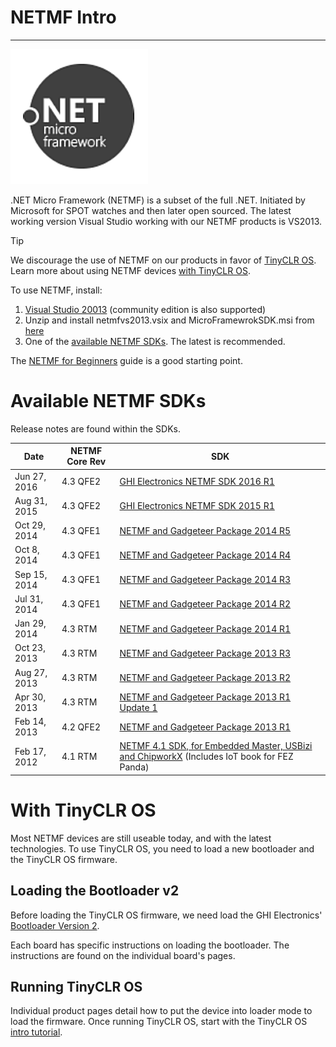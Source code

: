 # NETMF Intro
---
![NETMF Logo](../images/netmf_logo_noborder.png)

.NET Micro Framework (NETMF) is a subset of the full .NET. Initiated by Microsoft for SPOT watches and then later open sourced. The latest working version Visual Studio working with our NETMF products is VS2013.

> [!Tip]
> We discourage the use of NETMF on our products in favor of [TinyCLR OS](../../tinyclr/intro.md). Learn more about using NETMF devices [with TinyCLR OS]().

To use NETMF, install:
1. [Visual Studio 20013](https://www.visualstudio.com/vs/older-downloads/) (community edition is also supported)
2. Unzip and install netmfvs2013.vsix and MicroFramewrokSDK.msi from [here](http://netmf.codeplex.com/downloads/get/1423115) 
3. One of the [available NETMF SDKs](#available-netmf-sdks). The latest is recommended.

The [NETMF for Beginners](http://files.ghielectronics.com/downloads/NETMF/NETMF_for_Beginners.pdf) guide is a good starting point.

# Available NETMF SDKs
Release notes are found within the SDKs.

Date | NETMF Core Rev | SDK
--- | --- | ---
Jun 27, 2016 | 4.3 QFE2 | [GHI Electronics NETMF SDK 2016 R1](http://files.ghielectronics.com/downloads/NETMF/SDKs/GHI%20Electronics%20NETMF%20SDK%202016%20R1.exe)
Aug 31, 2015 | 4.3 QFE2 | [GHI Electronics NETMF SDK 2015 R1](http://files.ghielectronics.com/downloads/NETMF/SDKs/GHI%20Electronics%20NETMF%20SDK%202015%20R1.exe)
Oct 29, 2014 | 4.3 QFE1 | [NETMF and Gadgeteer Package 2014 R5](http://files.ghielectronics.com/downloads/NETMF/SDKs/NETMF%20and%20Gadgeteer%20Package%202014%20R5.exe)
Oct 8, 2014 | 4.3 QFE1 | [NETMF and Gadgeteer Package 2014 R4](http://files.ghielectronics.com/downloads/NETMF/SDKs/NETMF%20and%20Gadgeteer%20Package%202014%20R4.exe)
Sep 15, 2014 | 4.3 QFE1 | [NETMF and Gadgeteer Package 2014 R3](http://files.ghielectronics.com/downloads/NETMF/SDKs/NETMF%20and%20Gadgeteer%20Package%202014%20R3.exe)
Jul 31, 2014 | 4.3 QFE1 | [NETMF and Gadgeteer Package 2014 R2](http://files.ghielectronics.com/downloads/NETMF/SDKs/NETMF%20and%20Gadgeteer%20Package%202014%20R2.exe)
Jan 29, 2014 | 4.3 RTM | [NETMF and Gadgeteer Package 2014 R1](http://files.ghielectronics.com/downloads/NETMF/SDKs/NETMF%20and%20Gadgeteer%20Package%202014%20R1.zip)
Oct 23, 2013 | 4.3 RTM | [NETMF and Gadgeteer Package 2013 R3](http://files.ghielectronics.com/downloads/NETMF/SDKs/NETMF%20and%20Gadgeteer%20Package%202013%20R3.zip)
Aug 27, 2013 | 4.3 RTM | [NETMF and Gadgeteer Package 2013 R2](http://files.ghielectronics.com/downloads/NETMF/SDKs/NETMF%20and%20Gadgeteer%20Package%202013%20R2.zip)
Apr 30, 2013 | 4.3 RTM | [NETMF and Gadgeteer Package 2013 R1 Update 1](http://files.ghielectronics.com/downloads/NETMF/SDKs/NETMF%20and%20Gadgeteer%20Package%202013%20R1%20Update1.zip)
Feb 14, 2013 | 4.2 QFE2 | [NETMF and Gadgeteer Package 2013 R1](http://files.ghielectronics.com/downloads/NETMF/SDKs/NETMF%20and%20Gadgeteer%20Package%202013%20R1.zip)
Feb 17, 2012 | 4.1 RTM | [NETMF 4.1 SDK, for Embedded Master, USBizi and ChipworkX](https://ghistorage.blob.core.windows.net/downloads/NETMF/SDKs/NETMF%204.1%20SDK.zip) (Includes IoT book for FEZ Panda)

# With TinyCLR OS
Most NETMF devices are still useable today, and with the latest technologies. To use TinyCLR OS, you need to load a new bootloader and the TinyCLR OS firmware.

## Loading the Bootloader v2
Before loading the TinyCLR OS firmware, we need load the GHI Electronics' [Bootloader Version 2](../../hardware/loaders/ghi_bootloader.md).

Each board has specific instructions on loading the bootloader. The instructions are found on the individual board's pages.

## Running TinyCLR OS
Individual product pages detail how to put the device into loader mode to load the firmware. Once running TinyCLR OS, start with the TinyCLR OS [intro tutorial]( ../../tinyclr/tutorials/intro.md).


